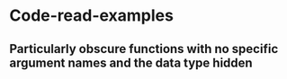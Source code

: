 # Code-read-examples
## Particularly obscure functions with no specific argument names and the data type hidden
